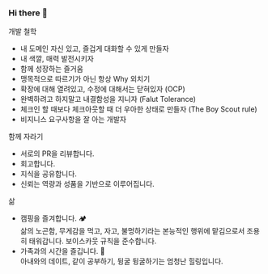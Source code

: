 ### Hi there 👋

개발 철학
- 내 도메인 자신 있고, 즐겁게 대화할 수 있게 만들자
- 내 색깔, 매력 발전시키자
- 함께 성장하는 즐거움
- 맹목적으로 따르기가 아닌 항상 Why 외치기
- 확장에 대해 열려있고, 수정에 대해서는 닫혀있자 (OCP)
- 완벽하려고 하지말고 내결함성을 지니자 (Falut Tolerance)
- 체크인 할 때보다 체크아웃할 때 더 우아한 상태로 만들자 (The Boy Scout rule)
- 비지니스 요구사항을 잘 아는 개발자

함께 자라기
- 서로의 PR을 리뷰합니다.
- 회고합니다.
- 지식을 공유합니다.
- 신뢰는 역량과 성품을 기반으로 이루어집니다.

삶
- 캠핑을 즐겨합니다. 🏕  </br>
  삶의 노곤함, 무게감을 먹고, 자고, 불멍하기라는 본능적인 행위에 맡김으로서 조용히 태워갑니다.
  보이스카웃 규칙을 준수합니다.
- 가족과의 시간을 즐깁니다. 👫 </br>
  아내와의 데이트, 같이 공부하기, 뒹굴 뒹굴하기는 엄청난 힐링입니다.

<!-- Stat 
[![Anurag's GitHub stats](https://github-readme-stats.vercel.app/api?username=evan-hwang&count_private=true&show_icons=true&theme=monokai)](https://github.com/anuraghazra/github-readme-stats)
-->

<!-- Top Langs
[![Top Langs](https://github-readme-stats.vercel.app/api/top-langs/?username=evan-hwang&layout=compact&theme=monokai)](https://github.com/anuraghazra/github-readme-stats)
-->
